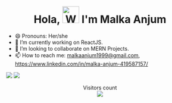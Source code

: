 <h1 align="center"> Hola, <img src="https://raw.githubusercontent.com/nixin72/nixin72/master/wave.gif" 
         alt="Waving hand animated gif"
         height="45"
         width="45" /> I'm Malka Anjum</h1>


- 😄 Pronouns: Her/she
- 🌱 I’m currently working on ReactJS.
- 👯 I’m looking to collaborate on MERN Projects.
- 📫 How to reach me: malkaanjum1999@gmail.com, https://www.linkedin.com/in/malka-anjum-419587157/


<img src="https://github-readme-stats.vercel.app/api?username=MALKA-ANJUM&show_icons=true&title_color=00ff00&icon_color=bb2acf&text_color=daf7dc&bg_color=151515">
<img src="https://github-readme-stats.vercel.app/api/top-langs/?username=MALKA-ANJUM&hide=javascript,html)](https://github.com/MALKA-ANJUM/github-readme-stats">
<p align="center">
Visitors count<br>
<img src="https://profile-counter.glitch.me/MALKA-ANJUM/count.svg" /></p>

